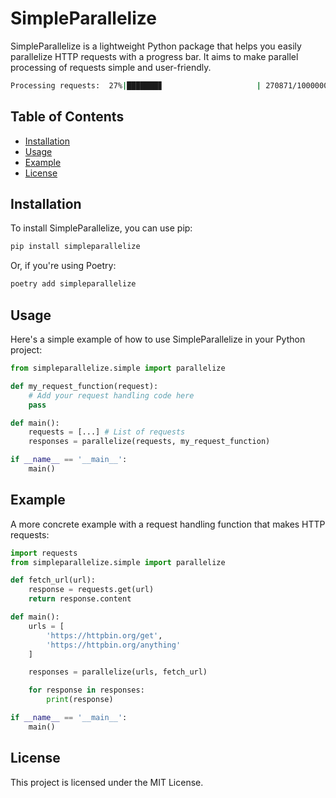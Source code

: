 # SimpleParallelize

SimpleParallelize is a lightweight Python package that helps you easily parallelize HTTP requests with a progress bar. It aims to make parallel processing of requests simple and user-friendly.

```bash
Processing requests:  27%|███████▊                     | 270871/1000000 [00:02<00:06, 109052.10it/s]
```

## Table of Contents

- [Installation](#installation)
- [Usage](#usage)
- [Example](#example)
- [License](#license)

## Installation

To install SimpleParallelize, you can use pip:

```bash
pip install simpleparallelize
```

Or, if you're using Poetry:
```bash
poetry add simpleparallelize
```


## Usage

Here's a simple example of how to use SimpleParallelize in your Python project:

```python
from simpleparallelize.simple import parallelize

def my_request_function(request):
    # Add your request handling code here
    pass

def main():
	requests = [...] # List of requests
	responses = parallelize(requests, my_request_function)

if __name__ == '__main__':
    main()
```

## Example

A more concrete example with a request handling function that makes HTTP requests:

```python
import requests
from simpleparallelize.simple import parallelize

def fetch_url(url):
    response = requests.get(url)
    return response.content

def main():
	urls = [
	    'https://httpbin.org/get',
	    'https://httpbin.org/anything'
	]

	responses = parallelize(urls, fetch_url)

	for response in responses:
	    print(response)

if __name__ == '__main__':
    main()
```

## License

This project is licensed under the MIT License.
